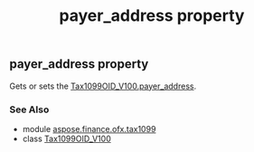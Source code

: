 ﻿---
title: payer_address property
second_title: Aspose.Finance for Python via .NET API References
description: 
type: docs
weight: 150
url: /python-net/aspose.finance.ofx.tax1099/tax1099oid_v100/payer_address/
is_root: false
---

## payer_address property


Gets or sets the [Tax1099OID_V100.payer_address](/finance/python-net/aspose.finance.ofx.tax1099/tax1099oid_v100#payer_address).

### See Also
* module [aspose.finance.ofx.tax1099](../../)
* class [Tax1099OID_V100](/finance/python-net/aspose.finance.ofx.tax1099/tax1099oid_v100)
